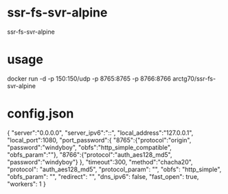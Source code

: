 # ssr-fs-svr-alpine
ssr-fs-svr-alpine
# usage
docker run -d -p 150:150/udp -p 8765:8765 -p 8766:8766 arctg70/ssr-fs-svr-alpine
# config.json
{
    "server":"0.0.0.0",
    "server_ipv6":"::",
    "local_address":"127.0.0.1",
    "local_port":1080,
    "port_password":{
        "8765":{"protocol":"origin", "password":"windyboy", "obfs":"http_simple_compatible", "obfs_param":""},
        "8766":{"protocol":"auth_aes128_md5", "password":"windyboy"}
    },
    "timeout":300,
    "method":"chacha20",
    "protocol": "auth_aes128_md5",
    "protocol_param": "",
    "obfs": "http_simple",
    "obfs_param": "",
    "redirect": "",
    "dns_ipv6": false,
    "fast_open": true,
    "workers": 1
}
